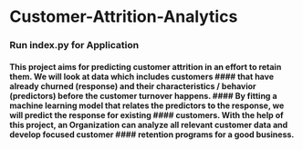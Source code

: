 # Customer-Attrition-Analytics
### Run index.py for Application
#### This project aims for predicting customer attrition in an effort to retain them. We will look at data which includes customers #### that have already churned (response) and their characteristics / behavior (predictors) before the customer turnover happens. #### By fitting a machine learning model that relates the predictors to the response, we will predict the response for existing #### customers. With the help of this project, an Organization can analyze all relevant customer data and develop focused customer #### retention programs for a good business.
